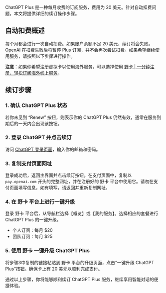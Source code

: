 ChatGPT Plus 是一种每月收费的订阅服务，费用为 20 美元。针对自动扣费问题，本文将提供详细的续订操作步骤。

## 自动扣费概述

每个月都会进行一次自动扣费。如果账户余额不足 20 美元，续订将会失败。OpenAI 在扣费失败后将暂停 Plus 订阅，并不会再次尝试扣费。如果希望继续使用服务，请按照以下步骤进行操作。

**注意**：如果你希望注册虚拟卡以使用海外服务，可以选择使用 [野卡 | 一分钟注册，轻松订阅海外线上服务](https://bit.ly/bewildcard)。

## 续订步骤

### 1. 确认 ChatGPT Plus 状态

若你未见到 “Renew” 按钮，则表示你的 ChatGPT Plus 仍然有效，通常在服务到期后的一天内会出现该按钮。

### 2. 登录 ChatGPT 并点击续订

访问 [ChatGPT 登录页面](https://chat.openai.com/auth/login)，输入你的邮箱和密码。

### 3. 复制支付页面网址

登录成功后，返回主界面并点击续订按钮。在支付页面中，复制以 `pay.openai.com` 开头的完整网址，并在注册好的 野卡 平台中使用它。请勿在支付页面填写信息，如有填写，请返回并重新复制网址。

### 4. 在 野卡 平台上进行一键升级

登录 野卡 平台后，从导航栏选择【概览】或【我的服务】。选择相应的套餐进行 ChatGPT Plus 的一键升级。

- 个人订阅：每月 $20
- 团队订阅：每月 $25

### 5. 使用 野卡 一键升级 ChatGPT Plus

将步骤3中复制的链接粘贴到 野卡 平台的升级页面，点击“一键升级 ChatGPT Plus”按钮。确保卡上有 20 美元以顺利完成支付。

通过以上步骤，你将能够顺利续订 ChatGPT Plus 服务，继续享用智能对话的便捷体验。